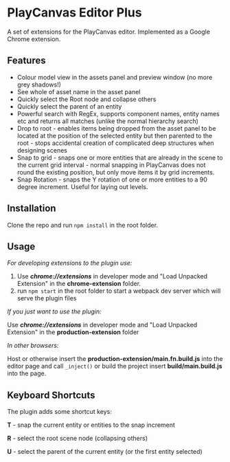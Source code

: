 # PlayCanvas Editor Plus

A set of extensions for the PlayCanvas editor.  Implemented as a Google Chrome extension.

## Features

* Colour model view in the assets panel and preview window (no more grey shadows!)
* See whole of asset name in the asset panel
* Quickly select the Root node and collapse others
* Quickly select the parent of an entity
* Powerful search with RegEx, supports component names, entity names etc and returns all matches (unlike the normal hierarchy search)
* Drop to root - enables items being dropped from the asset panel to be located at the position of the selected entity but then parented to the root - stops accidental creation of complicated deep structures when designing scenes
* Snap to grid - snaps one or more entities that are already in the scene to the current grid interval - normal snapping in PlayCanvas does not round the existing position, but only move
 items it by grid increments.
* Snap Rotation - snaps the Y rotation of one or more entities to a 90 degree increment. Useful for laying out levels.  


## Installation

Clone the repo and run `npm install` in the root folder.

## Usage

*For developing extensions to the plugin use:*

1. Use ***chrome://extensions*** in developer mode and "Load Unpacked Extension" in the **chrome-extension** folder. 
2. run `npm start` in the root folder to start a webpack dev server which will serve the plugin files

*If you just want to use the plugin:*

Use ***chrome://extensions*** in developer mode and "Load Unpacked Extension" in the **production-extension** folder

*In other browsers:*

Host or otherwise insert the **production-extension/main.fn.build.js** into the editor 
page and call `_inject()` or build the project insert **build/main.build.js** into the page.

## Keyboard Shortcuts

The plugin adds some shortcut keys:

**T** - snap the current entity or entities to the snap increment

**R** - select the root scene node (collapsing others)

**U** - select the parent of the current entity (or the first entity selected)
 
